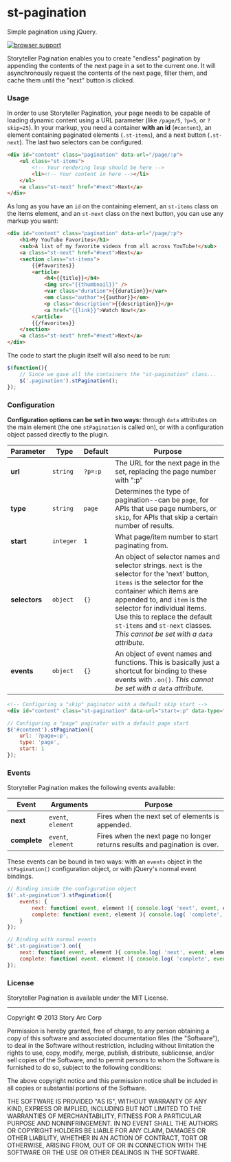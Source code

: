 st-pagination
=============

Simple pagination using jQuery.

[![browser support](https://ci.testling.com/SparkartGroupInc/st-pagination.png)](https://ci.testling.com/SparkartGroupInc/st-pagination)

Storyteller Pagination enables you to create "endless" pagination by appending the contents of the next page in a set to the current one. It will asynchronously request the contents of the next page, filter them, and cache them until the "next" button is clicked.

### Usage

In order to use Storyteller Pagination, your page needs to be capable of loading dynamic content using a URL parameter (like `/page/5`, `?p=5`, or `?skip=25`). In your markup, you need a container **with an id** (`#content`), an element containing paginated elements (`.st-items`), and a next button (`.st-next`). The last two selectors can be configured.

```html
<div id="content" class="pagination" data-url="/page/:p">
	<ul class="st-items">
		<!-- Your rendering loop should be here -->
		<li><!-- Your content in here --></li>
	</ul>
	<a class="st-next" href="#next">Next</a>
</div>
```

As long as you have an `id` on the containing element, an `st-items` class on the items element, and an `st-next` class on the next button, you can use any markup you want:

```html
<div id="content" class="pagination" data-url="/page/:p">
	<h1>My YouTube Favorites</h1>
	<sub>A list of my favorite videos from all across YouTube!</sub>
	<a class="st-next" href="#next">Next</a>
	<section class="st-items">
		{{#favorites}}
		<article>
			<h4>{{title}}</h4>
			<img src="{{thumbnail}}" />
			<var class="duration">{{duration}}</var>
			<em class="author">{{author}}</em>
			<p class="description">{{description}}</p>
			<a href="{{link}}">Watch Now!</a>
		</article>
		{{/favorites}}
	</section>
	<a class="st-next" href="#next">Next</a>
</div>
```

The code to start the plugin itself will also need to be run:

```javascript
$(function(){
	// Since we gave all the containers the "st-pagination" class...
	$('.pagination').stPagination();
});
```

### Configuration

**Configuration options can be set in two ways:** through `data` attributes on the main element (the one `stPagination` is called on), or with a configuration object passed directly to the plugin.

| Parameter | Type | Default | Purpose |
| ----- | ----- | ----- | ----- |
| **url** | `string` | `?p=:p` | The URL for the next page in the set, replacing the page number with ":p" |
| **type** | `string` | `page` | Determines the type of pagination--can be `page`, for APIs that use page numbers, or `skip`, for APIs that skip a certain number of results. |
| **start** | `integer` | `1` | What page/item number to start paginating from. |
| **selectors** | `object` | `{}` | An object of selector names and selector strings. `next` is the selector for the 'next' button, `items` is the selector for the container which items are appended to, and `item` is the selector for individual items. Use this to replace the default `st-items` and `st-next` classes. *This cannot be set with a `data` attribute.* |
| **events** | `object` | `{}` | An object of event names and functions. This is basically just a shortcut for binding to these events with `.on()`. *This cannot be set with a `data` attribute.* |

```html
<!-- Configuring a "skip" paginator with a default skip start -->
<div id="content" class="st-pagination" data-url="start=:p" data-type="skip" data-start="25">
```

```javascript
// Configuring a "page" paginator with a default page start
$('#content').stPagination({
	url: '?page=:p',
	type: 'page',
	start: 1
});
```

### Events

Storyteller Pagination makes the following events available:

| Event | Arguments | Purpose |
| ----- | ----- | ----- |
| **next** | `event`, `element` | Fires when the next set of elements is appended. |
| **complete** | `event`, `element` | Fires when the next page no longer returns results and pagination is over. |

These events can be bound in two ways: with an `events` object in the `stPagination()` configuration object, or with jQuery's normal event bindings.

```javascript
// Binding inside the configuration object
$('.st-pagination').stPagination({
	events: {
		next: function( event, element ){ console.log( 'next', event, element ); },
		complete: function( event, element ){ console.log( 'complete', event, element ); }
	}
});

// Binding with normal events
$('.st-pagination').on({
	next: function( event, element ){ console.log( 'next', event, element ); },
	complete: function( event, element ){ console.log( 'complete', event, element ); }
});
```

### License

Storyteller Pagination is available under the MIT License.

---

Copyright © 2013 Story Arc Corp

Permission is hereby granted, free of charge, to any person obtaining a copy of this software and associated documentation files (the "Software"), to deal in the Software without restriction, including without limitation the rights to use, copy, modify, merge, publish, distribute, sublicense, and/or sell copies of the Software, and to permit persons to whom the Software is furnished to do so, subject to the following conditions:

The above copyright notice and this permission notice shall be included in all copies or substantial portions of the Software.

THE SOFTWARE IS PROVIDED "AS IS", WITHOUT WARRANTY OF ANY KIND, EXPRESS OR IMPLIED, INCLUDING BUT NOT LIMITED TO THE WARRANTIES OF MERCHANTABILITY, FITNESS FOR A PARTICULAR PURPOSE AND NONINFRINGEMENT. IN NO EVENT SHALL THE AUTHORS OR COPYRIGHT HOLDERS BE LIABLE FOR ANY CLAIM, DAMAGES OR OTHER LIABILITY, WHETHER IN AN ACTION OF CONTRACT, TORT OR OTHERWISE, ARISING FROM, OUT OF OR IN CONNECTION WITH THE SOFTWARE OR THE USE OR OTHER DEALINGS IN THE SOFTWARE.